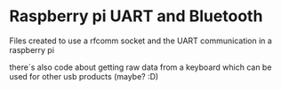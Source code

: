 # Raspberry pi UART and Bluetooth
Files created to use a rfcomm socket and the UART communication in a raspberry pi 

there´s also code about getting raw data from a keyboard which can be used for other usb products (maybe? :D)
